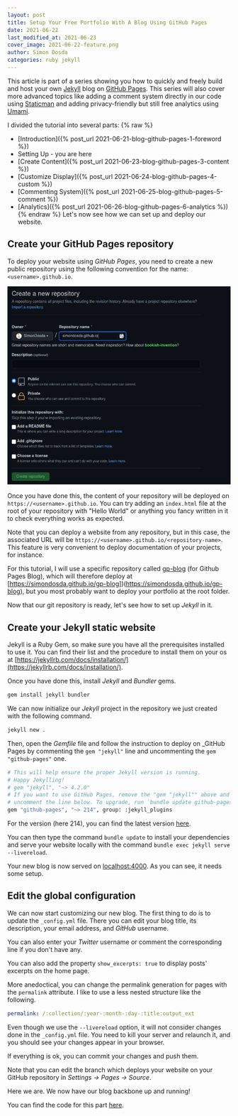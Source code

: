 ```yaml
---
layout: post
title: Setup Your Free Portfolio With A Blog Using GitHub Pages
date: 2021-06-22
last_modified_at: 2021-06-23
cover_image: 2021-06-22-feature.png
author: Simon Dosda
categories: ruby jekyll
---
```


This article is part of a series showing you how to quickly and freely build and host your own [Jekyll](https://jekyllrb.com/) blog on [GitHub Pages](https://pages.github.com/). This series will also cover more advanced topics like adding a comment system directly in our code using [Staticman](https://staticman.net/) and adding privacy-friendly but still free analytics using [Umami](https://umami.is/).

I divided the tutorial into several parts:
{% raw %}

- [Introduction]({% post_url 2021-06-21-blog-github-pages-1-foreword %})
- Setting Up - you are here
- [Create Content]({% post_url 2021-06-23-blog-github-pages-3-content %})
- [Customize Display]({% post_url 2021-06-24-blog-github-pages-4-custom %})
- [Commenting System]({% post_url 2021-06-25-blog-github-pages-5-comment %})
- [Analytics]({% post_url 2021-06-26-blog-github-pages-6-analytics %})
  {% endraw %}
  Let's now see how we can set up and deploy our website.

## Create your GitHub Pages repository

To deploy your website using _GitHub Pages_, you need to create a new public repository using the following convention for the name: `<username>.github.io`.

![GitHub Pages Repository](/assets/images/2021-06-22-repo.png)

Once you have done this, the content of your repository will be deployed on `https://<username>.github.io`. You can try adding an `index.html` file at the root of your repository with "Hello World" or anything you fancy written in it to check everything works as expected.

Note that you can deploy a website from any repository, but in this case, the associated URL will be `https://<username>.github.io/<repository-name>`. This feature is very convenient to deploy documentation of your projects, for instance.

For this tutorial, I will use a specific repository called [gp-blog](https://github.com/SimonDosda/gp-blog) (for Github Pages Blog), which will therefore deploy at [https://simondosda.github.io/gp-blog])(https://simondosda.github.io/gp-blog), but you most probably want to deploy your portfolio at the root folder.

Now that our git repository is ready, let's see how to set up _Jekyll_ in it.

## Create your Jekyll static website

Jekyll is a Ruby Gem, so make sure you have all the prerequisites installed to use it. You can find their list and the procedure to install them on your os at [https://jekyllrb.com/docs/installation/](https://jekyllrb.com/docs/installation/).

Once you have done this, install _Jekyll_ and _Bundler_ gems.

```bash
gem install jekyll bundler
```

We can now initialize our _Jekyll_ project in the repository we just created with the following command.

```bash
jekyll new .
```

Then, open the _Gemfile_ file and follow the instruction to deploy on \_GitHub Pages by commenting the `gem "jekyll"` line and uncommenting the `gem "github-pages"` one.

```bash
# This will help ensure the proper Jekyll version is running.
# Happy Jekylling!
# gem "jekyll", "~> 4.2.0"
# If you want to use GitHub Pages, remove the "gem "jekyll"" above and
# uncomment the line below. To upgrade, run `bundle update github-pages`.
gem "github-pages", "~> 214", group: :jekyll_plugins
```

For the version (here 214), you can find the latest version [here](https://pages.github.com/versions/).

You can then type the command `bundle update` to install your dependencies and serve your website locally with the command `bundle exec jekyll serve --livereload`.

Your new blog is now served on [localhost:4000](http://localhost:4000). As you can see, it needs some setup.

## Edit the global configuration

We can now start customizing our new blog. The first thing to do is to update the `_config.yml` file. There you can edit your blog title, its description, your email address, and _GitHub_ username.

You can also enter your _Twitter_ username or comment the corresponding line if you don't have any.

You can also add the property `show_excerpts: true` to display posts' excerpts on the home page.

More anedoctical, you can change the permalink generation for pages with the `permalink` attribute. I like to use a less nested structure like the following.

```yaml
permalink: /:collection/:year-:month-:day-:title:output_ext
```

Even though we use the `--livereload` option, it will not consider changes done in the `_config.yml` file. You need to kill your server and relaunch it, and you should see your changes appear in your browser.

If everything is ok, you can commit your changes and push them.

Note that you can edit the branch which deploys your website on your GitHub repository in _Settings → Pages → Source_.

Here we are. We now have our blog backbone up and running!

You can find the code for this part [here](https://github.com/SimonDosda/gp-blog/tree/step-1-setup).
